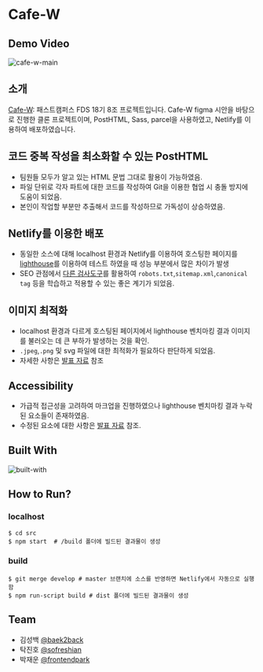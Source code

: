# Cafe-W

## Demo Video
![cafe-w-main](files/img/demo.gif)

## 소개

[Cafe-W](https://cafe-w.netlify.app): 패스트캠퍼스 FDS 18기 8조 프로젝트입니다. Cafe-W figma 시안을 바탕으로 진행한 클론 프로젝트이며, PostHTML, Sass, parcel을 사용하였고, Netlify를 이용하여 배포하였습니다.

## 코드 중복 작성을 최소화할 수 있는 PostHTML

- 팀원들 모두가 알고 있는 HTML 문법 그대로 활용이 가능하였음.
- 파일 단위로 각자 파트에 대한 코드를 작성하여 Git을 이용한 협업 시 충돌 방지에 도움이 되었음.
- 본인이 작업할 부분만 추출해서 코드를 작성하므로 가독성이 상승하였음.

## Netlify를 이용한 배포

- 동일한 소스에 대해 localhost 환경과 Netlify를 이용하여 호스팅한 페이지를 [lighthouse](https://developers.google.com/web/tools/lighthouse)를 이용하여 테스트 하였을 때 성능 부분에서 많은 차이가 발생
- SEO 관점에서 [다른 검사도구](https://novela-soft.com/seo-allcheck/)를 활용하여 `robots.txt`,`sitemap.xml`,`canonical tag` 등을 학습하고 적용할 수 있는 좋은 계기가 되었음.

## 이미지 최적화

- localhost 환경과 다르게 호스팅된 페이지에서 lighthouse 벤치마킹 결과 이미지를 불러오는 데 큰 부하가 발생하는 것을 확인.
- `.jpeg`,`.png` 및 svg 파일에 대한 최적화가 필요하다 판단하게 되었음.
- 자세한 사항은 [발표 자료](https://slides.com/baek2back/deck) 참조

## Accessibility

- 가급적 접근성을 고려하여 마크업을 진행하였으나 lighthouse 벤치마킹 결과 누락된 요소들이 존재하였음.
- 수정된 요소에 대한 사항은 [발표 자료](https://slides.com/baek2back/deck) 참조.

## Built With

![built-with](files/img/built-with.png)

## How to Run?

### localhost

```shell
$ cd src
$ npm start  # /build 폴더에 빌드된 결과물이 생성
```

### build

```shell
$ git merge develop # master 브랜치에 소스를 반영하면 Netlify에서 자동으로 실행함
$ npm run-script build # dist 폴더에 빌드된 결과물이 생성
```

## Team

- 김성백 [@baek2back](https://github.com/)
- 탁진호 [@sofreshian](https://github.com/sofreshian)
- 박재운 [@frontendpark](https://github.com/frontendpark)
